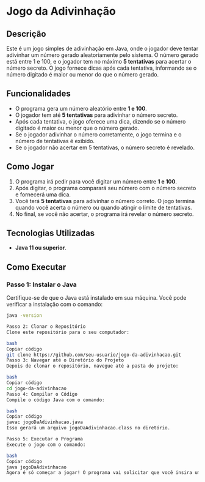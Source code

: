 # Jogo da Adivinhação

## Descrição

Este é um jogo simples de adivinhação em Java, onde o jogador deve tentar adivinhar um número gerado aleatoriamente pelo sistema. O número gerado está entre 1 e 100, e o jogador tem no máximo **5 tentativas** para acertar o número secreto. O jogo fornece dicas após cada tentativa, informando se o número digitado é maior ou menor do que o número gerado.

## Funcionalidades

- O programa gera um número aleatório entre **1 e 100**.
- O jogador tem até **5 tentativas** para adivinhar o número secreto.
- Após cada tentativa, o jogo oferece uma dica, dizendo se o número digitado é maior ou menor que o número gerado.
- Se o jogador adivinhar o número corretamente, o jogo termina e o número de tentativas é exibido.
- Se o jogador não acertar em 5 tentativas, o número secreto é revelado.

## Como Jogar

1. O programa irá pedir para você digitar um número entre **1 e 100**.
2. Após digitar, o programa comparará seu número com o número secreto e fornecerá uma dica.
3. Você terá **5 tentativas** para adivinhar o número correto. O jogo termina quando você acerta o número ou quando atingir o limite de tentativas.
4. No final, se você não acertar, o programa irá revelar o número secreto.

## Tecnologias Utilizadas

- **Java 11 ou superior**.

## Como Executar

### Passo 1: Instalar o Java

Certifique-se de que o Java está instalado em sua máquina. Você pode verificar a instalação com o comando:

```bash
java -version

Passo 2: Clonar o Repositório
Clone este repositório para o seu computador:

bash
Copiar código
git clone https://github.com/seu-usuario/jogo-da-adivinhacao.git
Passo 3: Navegar até o Diretório do Projeto
Depois de clonar o repositório, navegue até a pasta do projeto:

bash
Copiar código
cd jogo-da-adivinhacao
Passo 4: Compilar o Código
Compile o código Java com o comando:

bash
Copiar código
javac jogoDaAdivinhacao.java
Isso gerará um arquivo jogoDaAdivinhacao.class no diretório.

Passo 5: Executar o Programa
Execute o jogo com o comando:

bash
Copiar código
java jogoDaAdivinhacao
Agora é só começar a jogar! O programa vai solicitar que você insira um número entre 1 e 100.
 
